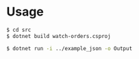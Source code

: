 # Usage
```sh
$ cd src
$ dotnet build watch-orders.csproj

$ dotnet run -i ../example_json -o Output
```
